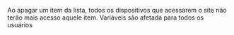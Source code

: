 Ao apagar um item da lista, todos os dispositivos que acessarem o site não terão mais acesso aquele item. Variáveis são afetada para todos os usuários